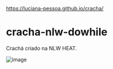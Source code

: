 https://luciana-pessoa.github.io/cracha/
# cracha-nlw-dowhile
 Crachá criado na NLW HEAT. 
 
 ![image](https://github.com/Luciana-Pessoa/cracha/assets/103122284/7067a298-2fa5-4f95-a48e-c2d6050d6642)

